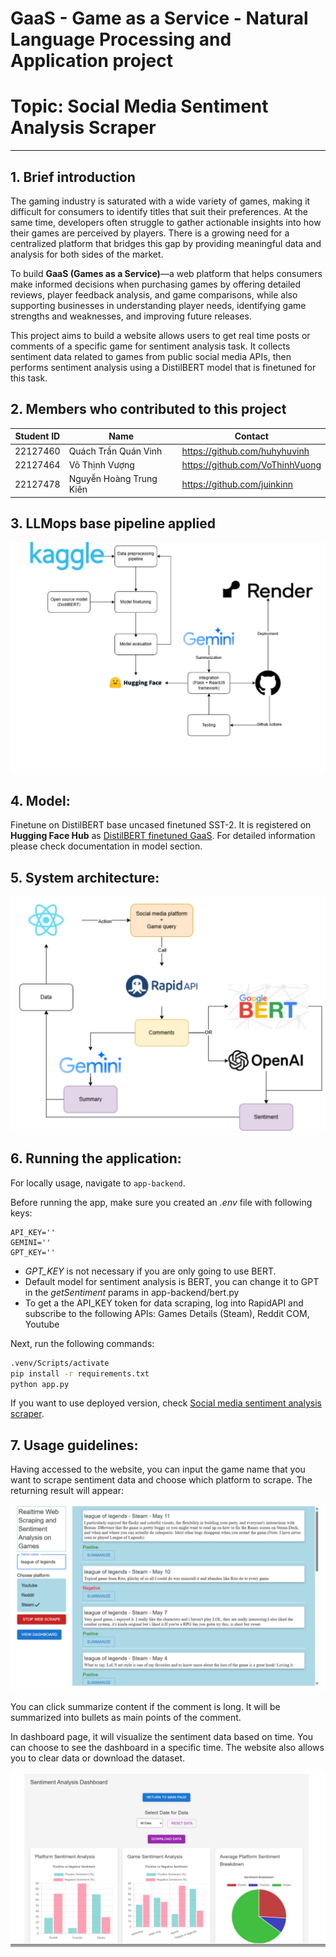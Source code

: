 # GaaS - Game as a Service - Natural Language Processing and Application project

# Topic: Social Media Sentiment Analysis Scraper 
---

## 1. Brief introduction
The gaming industry is saturated with a wide variety of games, making it difficult for consumers to identify titles that suit their preferences. At the same time, developers often struggle to gather actionable insights into how their games are perceived by players. There is a growing need for a centralized platform that bridges this gap by providing meaningful data and analysis for both sides of the market.

To build **GaaS (Games as a Service)**—a web platform that helps consumers make informed decisions when purchasing games by offering detailed reviews, player feedback analysis, and game comparisons, while also supporting businesses in understanding player needs, identifying game strengths and weaknesses, and improving future releases.

This project aims to build a website allows users to get real time posts or comments of a specific game for sentiment analysis task. It collects sentiment data related to games from public social media APIs, then performs sentiment analysis using a DistilBERT model that is finetuned for this task.

## 2. Members who contributed to this project

| Student ID | Name | Contact |
|------------|------|---------|
|22127460| Quách Trần Quán Vinh | https://github.com/huhyhuvinh |
|22127464| Võ Thịnh Vượng | https://github.com/VoThinhVuong |
|22127478| Nguyễn Hoàng Trung Kiên | https://github.com/juinkinn |

## 3. LLMops base pipeline applied

![llmops](img/llmops.png)

## 4. Model:
Finetune on DistilBERT base uncased finetuned SST-2. It is registered on **Hugging Face Hub** as [DistilBERT finetuned GaaS](https://huggingface.co/GaaS-Team/DistilBERT-finetuned-GaaS). For detailed information please check documentation in model section.

## 5. System architecture:

![archi](img/archi.png)

## 6. Running the application:

For locally usage, navigate to ```app-backend```.

Before running the app, make sure you created an *.env* file with following keys:

```
API_KEY=''
GEMINI=''
GPT_KEY=''
```
* *GPT_KEY* is not necessary if you are only going to use BERT.
* Default model for sentiment analysis is BERT, you can change it to GPT in the *getSentiment* params in app-backend/bert.py
* To get a the API_KEY token for data scraping, log into RapidAPI and subscribe to the following APIs: Games Details (Steam), Reddit COM, Youtube 

Next, run the following commands:

```bash
.venv/Scripts/activate
pip install -r requirements.txt
python app.py
``` 

If you want to use deployed version, check [Social media sentiment analysis scraper](https://social-media-sentiment-analysis-scraper.onrender.com/).

## 7. Usage guidelines:

Having accessed to the website, you can input the game name that you want to scrape sentiment data and choose which platform to scrape. The returning result will appear:

![main](img/main.png)

You can click summarize content if the comment is long. It will be summarized into bullets as main points of the comment.

In dashboard page, it will visualize the sentiment data based on time. You can choose to see the dashboard in a specific time. The website also allows you to clear data or download the dataset.

![dashb](img/dashb.png)